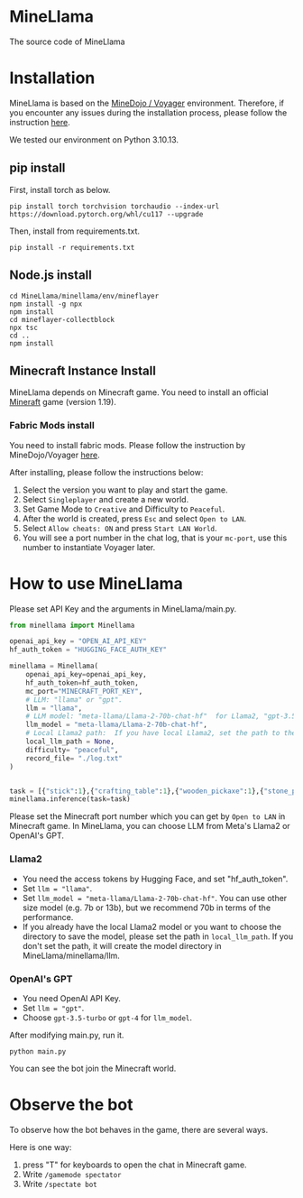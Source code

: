 # MineLlama
The source code of MineLlama


# Installation
MineLlama is based on the [MineDojo / Voyager](https://github.com/MineDojo/Voyager?tab=readme-ov-file#installation) environment. Therefore, if you encounter any issues during the installation process, please follow the instruction [here](https://github.com/MineDojo/Voyager?tab=readme-ov-file#installation).

We tested our environment on Python 3.10.13.

## pip install
First, install torch as below.
```
pip install torch torchvision torchaudio --index-url https://download.pytorch.org/whl/cu117 --upgrade
```
Then, install from requirements.txt.
```
pip install -r requirements.txt
```

## Node.js install
```
cd MineLlama/minellama/env/mineflayer
npm install -g npx
npm install
cd mineflayer-collectblock
npx tsc
cd ..
npm install
```

## Minecraft Instance Install 
MineLlama depends on Minecraft game. You need to install an official [Mineraft](https://www.minecraft.net/en-us) game (version 1.19).

### Fabric Mods install
You need to install fabric mods. Please follow the instruction by MineDojo/Voyager [here](https://github.com/MineDojo/Voyager/blob/main/installation/fabric_mods_install.md).

After installing, please follow the instructions below:
1. Select the version you want to play and start the game.
2. Select `Singleplayer` and create a new world.
3. Set Game Mode to `Creative` and Difficulty to `Peaceful`.
4. After the world is created, press `Esc` and select `Open to LAN`.
5. Select `Allow cheats: ON` and press `Start LAN World`.
6. You will see a port number in the chat log, that is your `mc-port`, use this number to instantiate Voyager later.


# How to use MineLlama

Please set API Key and the arguments in MineLlama/main.py.
```python
from minellama import Minellama

openai_api_key = "OPEN_AI_API_KEY"
hf_auth_token = "HUGGING_FACE_AUTH_KEY"

minellama = Minellama(
    openai_api_key=openai_api_key,
    hf_auth_token=hf_auth_token,
    mc_port="MINECRAFT_PORT_KEY",
    # LLM: "llama" or "gpt".
    llm = "llama", 
    # LLM model: "meta-llama/Llama-2-70b-chat-hf"  for Llama2, "gpt-3.5-turbo" or "gpt-4" for GPT.
    llm_model = "meta-llama/Llama-2-70b-chat-hf",
    # Local Llama2 path:  If you have local Llama2, set the path to the directory. If None, it will create the model dir in minellama/llm/ .
    local_llm_path = None, 
    difficulty= "peaceful",
    record_file= "./log.txt"
)


task = [{"stick":1},{"crafting_table":1},{"wooden_pickaxe":1},{"stone_pickaxe":1}, {"iron_pickaxe":1},{"cooked_beef":1}, {"white_bed":1}]
minellama.inference(task=task)
```
Please set the Minecraft port number which you can get by `Open to LAN` in Minecraft game.
In MineLlama, you can choose LLM from Meta's Llama2 or OpenAI's GPT.
### Llama2
* You need the access tokens by Hugging Face, and set "hf_auth_token".
* Set `llm = "llama"`.
* Set `llm_model = "meta-llama/Llama-2-70b-chat-hf"`. You can use other size model (e.g. 7b or 13b), but we recommend 70b in terms of the performance.
* If you already have the local Llama2 model or you want to choose the directory to save the model, please set the path in `local_llm_path`. If you don't set the path, it will create the model directory in MineLlama/minellama/llm.


### OpenAI's GPT
* You need OpenAI API Key.
* Set `llm = "gpt"`.
* Choose `gpt-3.5-turbo` or `gpt-4` for `llm_model`.





After modifying main.py, run it.
```
python main.py
```
You can see the bot join the Minecraft world.
# Observe the bot
To observe how the bot behaves in the game, there are several ways.

Here is one way:
1. press "T" for keyboards to open the chat in Minecraft game. 
2. Write `/gamemode spectator`
3. Write `/spectate bot`
